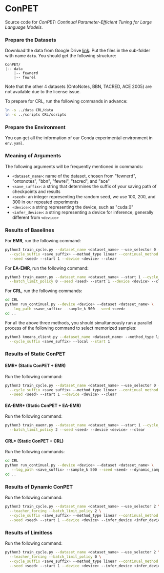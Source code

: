 # ConPET
Source code for *ConPET: Continual Parameter-Efficient Tuning for Large Language Models*.

### Prepare the Datasets

Download the data from Google Drive [link](https://drive.google.com/drive/folders/1EmU1ljZe145lhITeCXP1hhxkqCilXf8M?usp=sharing). Put the files in the sub-folder with name `data`. You should get the following structure:

```
ConPET/
|-- data
    |-- fewnerd
    |-- fewrel
```

Note that the other 4 datasets (OntoNotes, BBN, TACRED, ACE 2005) are not available due to the license issue.

To prepare for CRL, run the following commands in advance:

```bash
ln -s ../data CRL/data
ln -s ../scripts CRL/scripts
```

### Prepare the Environment

You can get all the information of our Conda experimental environment in `env.yaml`.

### Meaning of Arguments

The following arguments will be frequently mentioned in commands:

- `<dataset_name>`: name of the dataset, chosen from "fewnerd", "ontonotes", "bbn", "fewrel", "tacred", and "ace"
- `<save_suffix>`: a string that determines the suffix of your saving path of checkpoints and results
- `<seed>`: an integer representing the random seed, we use 100, 200, and 300 in our repeated experiments
- `<device>`: a string representing the device, such as "cuda:0"
- `<infer_device>`: a string representing a device for inference, generally different from `<device>`

### Results of Baselines

For **EMR**, run the following command:

```bash
python3 train_cycle.py --dataset_name <dataset_name> --use_selector 0 --batch_limit_policy 0 \
  --cycle_suffix <save_suffix> --method_type linear --continual_method emr \
  --seed <seed> --start 1 --device <device> --clear
```

For **EA-EMR**, run the following command:

```bash
python3 train_eaemr.py --dataset_name <dataset_name> --start 1 --cycle_suffix <save_suffix> \
  --batch_limit_policy 0 --seed <seed> --start 1 --device <device> --clear
```

For **CRL**, run the following commands:

```bash
cd CRL
python run_continual.py --device <device> --dataset <dataset_name> \
  --log_path <save_suffix> --sample_k 500 --seed <seed>
cd ..
```

For all the above three methods, you should simultaneously run a parallel process of the following command to select memorized samples:

```bash
python3 kmeans_client.py --dataset_name <dataset_name> --method_type linear \
  --cycle_suffix <save_suffix> --local --start 1
```

### Results of Static ConPET

#### EMR* (Static ConPET + EMR)

Run the following command:

```bash
python3 train_cycle.py --dataset_name <dataset_name> --use_selector 0 --batch_limit_policy 2 \
  --cycle_suffix <save_suffix> --method_type linear --continual_method emr \
  --seed <seed> --start 1 --device <device> --clear
```

#### EA-EMR* (Static ConPET + EA-EMR)

Run the following command:

```bash
python3 train_eaemr.py --dataset_name <dataset_name> --start 1 --cycle_suffix <save_suffix> \
  --batch_limit_policy 2 --seed <seed> --device <device> --clear
```

#### CRL* (Static ConPET + CRL)

Run the following commands:

```bash
cd CRL
python run_continual.py --device <device> --dataset <dataset_name> \
   --log_path <save_suffix> --sample_k 500 --seed <seed> --dynamic_sampling
cd ..
```

### Results of Dynamic ConPET

Run the following command:

```bash
python3 train_cycle.py --dataset_name <dataset_name> --use_selector 2 \
  --teacher_forcing --batch_limit_policy 2 \
  --cycle_suffix <save_suffix> --method_type linear --continual_method our \
  --seed <seed> --start 1 --device <device> --infer_device <infer_device>
```

### Results of Limitless

Run the following command:

```bash
python3 train_cycle.py --dataset_name <dataset_name> --use_selector 2 \
  --teacher_forcing --batch_limit_policy 0 \
  --cycle_suffix <save_suffix> --method_type linear --continual_method our \
  --seed <seed> --start 1 --device <device> --infer_device <infer_device>
```
